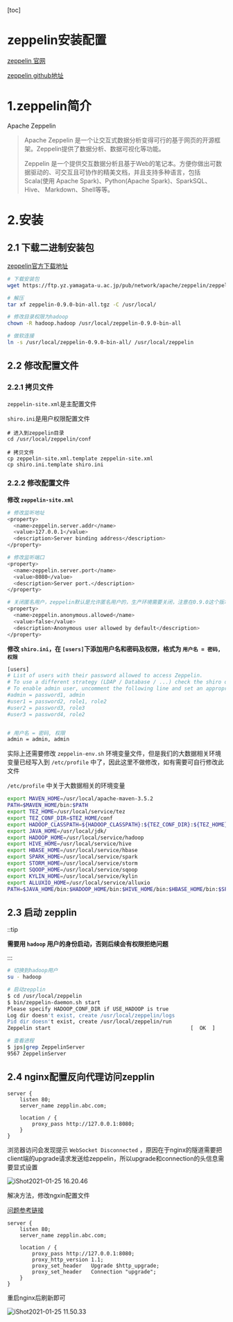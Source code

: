 [toc]



# zeppelin安装配置



[zeppelin 官网](http://zeppelin.apache.org/)

[zeppelin github地址](https://github.com/apache/zeppelin)



# 1.zeppelin简介

Apache Zeppelin 

> Apache Zeppelin 是一个让交互式数据分析变得可行的基于网页的开源框架。Zeppelin提供了数据分析、数据可视化等功能。
>
> Zeppelin 是一个提供交互数据分析且基于Web的笔记本。方便你做出可数据驱动的、可交互且可协作的精美文档，并且支持多种语言，包括 Scala(使用 Apache Spark)、Python(Apache Spark)、SparkSQL、 Hive、 Markdown、Shell等等。



# 2.安装

## 2.1 下载二进制安装包

[zeppelin官方下载地址](http://zeppelin.apache.org/download.html)

```sh
# 下载安装包
wget https://ftp.yz.yamagata-u.ac.jp/pub/network/apache/zeppelin/zeppelin-0.9.0/zeppelin-0.9.0-bin-all.tgz

# 解压
tar xf zeppelin-0.9.0-bin-all.tgz -C /usr/local/

# 修改目录权限为hadoop
chown -R hadoop.hadoop /usr/local/zeppelin-0.9.0-bin-all

# 做软连接
ln -s /usr/local/zeppelin-0.9.0-bin-all/ /usr/local/zeppelin
```



## 2.2 修改配置文件

### 2.2.1 拷贝文件

`zeppelin-site.xml`是主配置文件

`shiro.ini`是用户权限配置文件

```shell
# 进入到zeppelin目录
cd /usr/local/zeppelin/conf

# 拷贝文件
cp zeppelin-site.xml.template zeppelin-site.xml
cp shiro.ini.template shiro.ini
```



### 2.2.2 修改配置文件

**修改 `zeppelin-site.xml`**

```sh
# 修改监听地址
<property>
  <name>zeppelin.server.addr</name>
  <value>127.0.0.1</value>
  <description>Server binding address</description>
</property>

# 修改监听端口
<property>
  <name>zeppelin.server.port</name>
  <value>8080</value>
  <description>Server port.</description>
</property>

# 关闭匿名用户，zeppelin默认是允许匿名用户的，生产环境需要关闭，注意在0.9.0这个版本中，需要手动添加如下代码(网上的文章都是直接修改这一处，但是0.9.0中未找到以下代码)
<property>
  <name>zeppelin.anonymous.allowed</name>
  <value>false</value>
  <description>Anonymous user allowed by default</description>
</property>
```



**修改 `shiro.ini`，在 `[users]`下添加用户名和密码及权限，格式为 `用户名 = 密码, 权限`**

```sh
[users]
# List of users with their password allowed to access Zeppelin.
# To use a different strategy (LDAP / Database / ...) check the shiro doc at http://shiro.apache.org/configuration.html#Configuration-INISections
# To enable admin user, uncomment the following line and set an appropriate password.
#admin = password1, admin
#user1 = password2, role1, role2
#user2 = password3, role3
#user3 = password4, role2


# 用户名 = 密码, 权限
admin = admin, admin
```



实际上还需要修改 `zeppelin-env.sh` 环境变量文件，但是我们的大数据相关环境变量已经写入到 `/etc/profile` 中了，因此这里不做修改，如有需要可自行修改此文件

`/etc/profile` 中关于大数据相关的环境变量

```sh
export MAVEN_HOME=/usr/local/apache-maven-3.5.2
PATH=$MAVEN_HOME/bin:$PATH
export TEZ_HOME=/usr/local/service/tez
export TEZ_CONF_DIR=$TEZ_HOME/conf
export HADOOP_CLASSPATH=${HADOOP_CLASSPATH}:${TEZ_CONF_DIR}:${TEZ_HOME}/*:${TEZ_HOME}/lib/*
export JAVA_HOME=/usr/local/jdk/
export HADOOP_HOME=/usr/local/service/hadoop
export HIVE_HOME=/usr/local/service/hive
export HBASE_HOME=/usr/local/service/hbase
export SPARK_HOME=/usr/local/service/spark
export STORM_HOME=/usr/local/service/storm
export SQOOP_HOME=/usr/local/service/sqoop
export KYLIN_HOME=/usr/local/service/kylin
export ALLUXIO_HOME=/usr/local/service/alluxio
PATH=$JAVA_HOME/bin:$HADOOP_HOME/bin:$HIVE_HOME/bin:$HBASE_HOME/bin:$SPARK_HOME/bin:$STORM_HOME/bin:$SQOOP_HOME/bin:$KYLIN_HOME/bin:$ALLUXIO_HOME/bin:$PATH
```



## 2.3 启动 zepplin

::tip

**需要用 `hadoop` 用户的身份启动，否则后续会有权限拒绝问题**

:::

```sh
# 切换到hadoop用户
su - hadoop

# 启动zepplin
$ cd /usr/local/zeppelin
$ bin/zeppelin-daemon.sh start
Please specify HADOOP_CONF_DIR if USE_HADOOP is true
Log dir doesn't exist, create /usr/local/zeppelin/logs
Pid dir doesn't exist, create /usr/local/zeppelin/run
Zeppelin start                                             [  OK  ]

# 查看进程
$ jps|grep ZeppelinServer
9567 ZeppelinServer
```



## 2.4 nginx配置反向代理访问zepplin



```nginx
server {
    listen 80;
    server_name zepplin.abc.com;

    location / {
        proxy_pass http://127.0.0.1:8080;
    }
}
```



浏览器访问会发现提示 `WebSocket Disconnected` ，原因在于nginx的隧道需要把client端的upgrade请求发送给zeppelin，所以upgrade和connection的头信息需要显式设置

![iShot2021-01-25 16.20.46](https://gitea.pptfz.cn/pptfz/picgo-images/raw/branch/master/img/iShot2021-01-25%2016.20.46.png)

解决方法，修改ngxin配置文件

[问题参考链接](https://blog.csdn.net/rainysia/article/details/88844336)

```nginx
server {
    listen 80;
    server_name zepplin.abc.com;

    location / {
        proxy_pass http://127.0.0.1:8080;
        proxy_http_version 1.1;
        proxy_set_header   Upgrade $http_upgrade;
        proxy_set_header   Connection "upgrade";
    }
}
```



重启nginx后刷新即可

![iShot2021-01-25 11.50.33](https://gitea.pptfz.cn/pptfz/picgo-images/raw/branch/master/img/iShot2021-01-25%2011.50.33.png)
